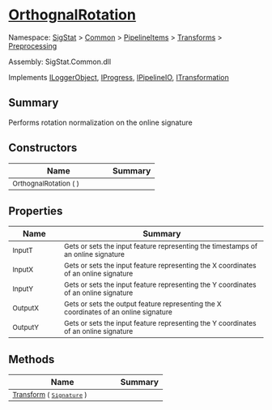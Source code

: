 # [OrthognalRotation](./OrthognalRotation.md)

Namespace: [SigStat]() > [Common](./../../../README.md) > [PipelineItems]() > [Transforms]() > [Preprocessing](./README.md)

Assembly: SigStat.Common.dll

Implements [ILoggerObject](./../../../ILoggerObject.md), [IProgress](./../../../Helpers/IProgress.md), [IPipelineIO](./../../../Pipeline/IPipelineIO.md), [ITransformation](./../../../ITransformation.md)

## Summary
Performs rotation normalization on the online signature

## Constructors

| Name | Summary | 
| --- | --- | 
| <sub>OrthognalRotation (  )</sub><img width=50>| <sub></sub>| <br>


## Properties

| Name | Summary | 
| --- | --- | 
| <sub>InputT</sub><img width=50>| <sub>Gets or sets the input feature representing the timestamps of an online signature</sub>| <br>
| <sub>InputX</sub><img width=50>| <sub>Gets or sets the input feature representing the X coordinates of an online signature</sub>| <br>
| <sub>InputY</sub><img width=50>| <sub>Gets or sets the input feature representing the Y coordinates of an online signature</sub>| <br>
| <sub>OutputX</sub><img width=50>| <sub>Gets or sets the output feature representing the X coordinates of an online signature</sub>| <br>
| <sub>OutputY</sub><img width=50>| <sub>Gets or sets the input feature representing the Y coordinates of an online signature</sub>| <br>


## Methods

| Name | Summary | 
| --- | --- | 
| <sub>[Transform](./Methods/OrthognalRotation-100663807.md) ( [`Signature`](./../../../Signature.md) )</sub><img width=50>| <sub></sub>| <br>



